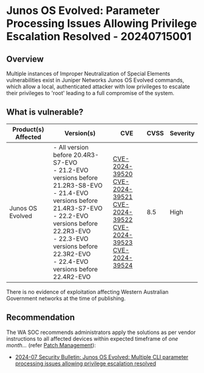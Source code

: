 # Junos OS Evolved: Parameter Processing Issues Allowing Privilege Escalation Resolved - 20240715001

## Overview

Multiple instances of Improper Neutralization of Special Elements vulnerabilities exist in Juniper Networks Junos OS Evolved commands, which allow a local, authenticated attacker with low privileges to escalate their privileges to 'root' leading to a full compromise of the system.

## What is vulnerable?

| Product(s) Affected | Version(s)                                                                                                                                                                                                                                                           | CVE                                                                                                                                                                                                                                                                                                                                                            | CVSS | Severity |
| ------------------- | -------------------------------------------------------------------------------------------------------------------------------------------------------------------------------------------------------------------------------------------------------------------- | -------------------------------------------------------------------------------------------------------------------------------------------------------------------------------------------------------------------------------------------------------------------------------------------------------------------------------------------------------------- | ---- | -------- |
| Junos OS Evolved    | -   All version before 20.4R3-S7-EVO <br> -   21.2-EVO versions before 21.2R3-S8-EVO <br> - 21.4-EVO versions before 21.4R3-S7-EVO <br> - 22.2-EVO versions before 22.2R3-EVO <br>- 22.3-EVO versions before 22.3R2-EVO <br> -   22.4-EVO versions before 22.4R2-EVO | [CVE-2024-39520](https://nvd.nist.gov/vuln/detail/CVE-2024-39520) <br>  [CVE-2024-39521](https://nvd.nist.gov/vuln/detail/CVE-2024-39521) <br> [CVE-2024-39522](https://nvd.nist.gov/vuln/detail/CVE-2024-39522) <br> [CVE-2024-39523](https://nvd.nist.gov/vuln/detail/CVE-2024-39523) <br> [CVE-2024-39524](https://nvd.nist.gov/vuln/detail/CVE-2024-39524) | 8.5  | High     |

There is no evidence of exploitation affecting Western Australian Government networks at the time of publishing.

## Recommendation

The WA SOC recommends administrators apply the solutions as per vendor instructions to all affected devices within expected timeframe of *one month...* (refer [Patch Management](../guidelines/patch-management.md)):

- [2024-07 Security Bulletin: Junos OS Evolved: Multiple CLI parameter processing issues allowing privilege escalation resolved](https://supportportal.juniper.net/s/article/2024-07-Security-Bulletin-Junos-OS-Evolved-Multiple-CLI-parameter-processing-issues-allowing-privilege-escalation-resolved?language=en_US)
